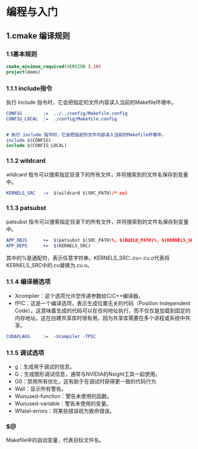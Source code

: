 # 编程与入门

## 1.cmake 编译规则

### 1.1基本规则
```cmake
cmake_minimum_required(VERSION 3.10)
project(demo)
```
### 1.1.1 include指令
执行 include 指令时，它会把指定的文件内容读入当前的Makefile环境中。
```cmake
CONFIG        :=  ../../config/Makefile.config
CONFIG_LOCAL  :=  ./config/Makefile.config


# 执行 include 指令时，它会把指定的文件内容读入当前的Makefile环境中。
include $(CONFIG)
include $(CONFIG_LOCAL)
```
### 1.1.2 wildcard
wildcard 指令可以搜索指定目录下的所有文件，并将搜索到的文件名保存到变量中。
```cmake
KERNELS_SRC   :=  $(wildcard $(SRC_PATH)/*.cu)
```
### 1.1.3 patsubst
patsubst 指令可以搜索指定目录下的所有文件，并将搜索到的文件名保存到变量中。
```cmake
APP_OBJS      +=  $(patsubst $(SRC_PATH)%, $(BUILD_PATH)%, $(KERNELS_SRC:.cu=.cu.o))  
APP_DEPS      +=  $(KERNELS_SRC)
```
其中的%是通配符，表示任意字符串。KERNELS_SRC:.cu=.cu.o代表将KERNELS_SRC中的.cu替换为.cu.o。
### 1.1.4 编译器选项
- Xcompiler：这个选项允许您传递参数给C/C++编译器。
- fPIC：这是一个编译选项，表示生成位置无关的代码（Position Independent Code）。这意味着生成的代码可以在任何地址执行，而不仅仅是加载到固定的内存地址。这在创建共享库时很有用，因为共享库需要在多个进程或系统中共享。
```cmake
CUDAFLAGS     :=  -Xcompiler -fPIC 
```
### 1.1.5 调试选项
- g：生成用于调试的信息。
- G：生成图形调试信息，通常与NVIDIA的Nsight工具一起使用。
- O0：禁用所有优化，这有助于在调试时获得更一致的代码行为
- Wall：显示所有警告。
- Wunused-function：警告未使用的函数。
- Wunused-variable：警告未使用的变量。
- Wfatal-errors：将某些错误视为致命错误。
###  $@
Makefile中的自动变量，代表目标文件名。
